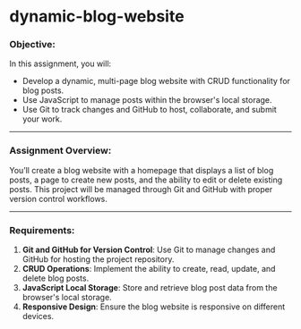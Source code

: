 # dynamic-blog-website

### **Objective:**

In this assignment, you will:

- Develop a dynamic, multi-page blog website with CRUD functionality for blog posts.
- Use JavaScript to manage posts within the browser's local storage.
- Use Git to track changes and GitHub to host, collaborate, and submit your work.

---

### **Assignment Overview:**

You’ll create a blog website with a homepage that displays a list of blog posts, a page to create new posts, and the ability to edit or delete existing posts. This project will be managed through Git and GitHub with proper version control workflows.

---

### **Requirements:**

1. **Git and GitHub for Version Control**: Use Git to manage changes and GitHub for hosting the project repository.
2. **CRUD Operations**: Implement the ability to create, read, update, and delete blog posts.
3. **JavaScript Local Storage**: Store and retrieve blog post data from the browser's local storage.
4. **Responsive Design**: Ensure the blog website is responsive on different devices.
